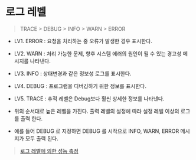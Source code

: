 # 로그 레벨

> TRACE  >  DEBUG  >  INFO  >  WARN  >  ERROR

- LV1. ERROR : 요청을 처리하는 중 오류가 발생한 경우 표시한다.
- LV2. WARN  : 처리 가능한 문제, 향후 시스템 에러의 원인이 될 수 있는 경고성 메시지를 나타낸다.
- LV3. INFO  : 상태변경과 같은 정보성 로그를 표시한다.
- LV4. DEBUG : 프로그램을 디버깅하기 위한 정보를 표시한다. 
- LV5. TRACE : 추적 레벨은 Debug보다 훨씬 상세한 정보를 나타낸다. 

- 위의 순서대로 높은 레벨을 가진다. 출력 레벨의 설정에 따라 설정 레벨 이상의 로그를 출력 한다.
- 예를 들어 DEBUG 로 지정하면 DEBUG 를 시작으로 INFO, WARN, ERROR 메시지가 모두 출력 된다.

> [로그 레벨에 의한 성능 측정](http://agritsa.blogspot.com/2019/01/log4j.html)



